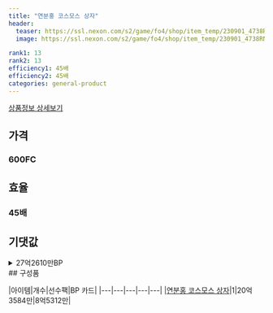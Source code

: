 ```yaml
---
title: "연분홍 코스모스 상자"
header:
  teaser: https://ssl.nexon.com/s2/game/fo4/shop/item_temp/230901_4738RN76AS92/201704156.png
  image: https://ssl.nexon.com/s2/game/fo4/shop/item_temp/230901_4738RN76AS92/201704156.png

rank1: 13
rank2: 13
efficiency1: 45배
efficiency2: 45배
categories: general-product
---
```

[상품정보 상세보기](https://shop.fifaonline4.nexon.com/Shop/View?strPid=43224)


## 가격
### 600FC
## 효율
### 45배
## 기댓값
<details>
<summary>27억2610만BP</summary>
<div markdown="1">
- 선수팩 20억3584만BP
  - 수수료 쿠폰 40% 적용 시 19억5441만BP
  - 수수료 쿠폰 30% 적용 시 18억7297만BP
  - 수수료 쿠폰 20% 적용 시 17억9154만BP
- BP 카드 8억5312만BP

</div>
</details>
## 구성품

|아이템|개수|선수팩|BP 카드|
|---|---|---|---|---|
|[연분홍 코스모스 상자](/box/7231)|1|20억3584만|8억5312만|
